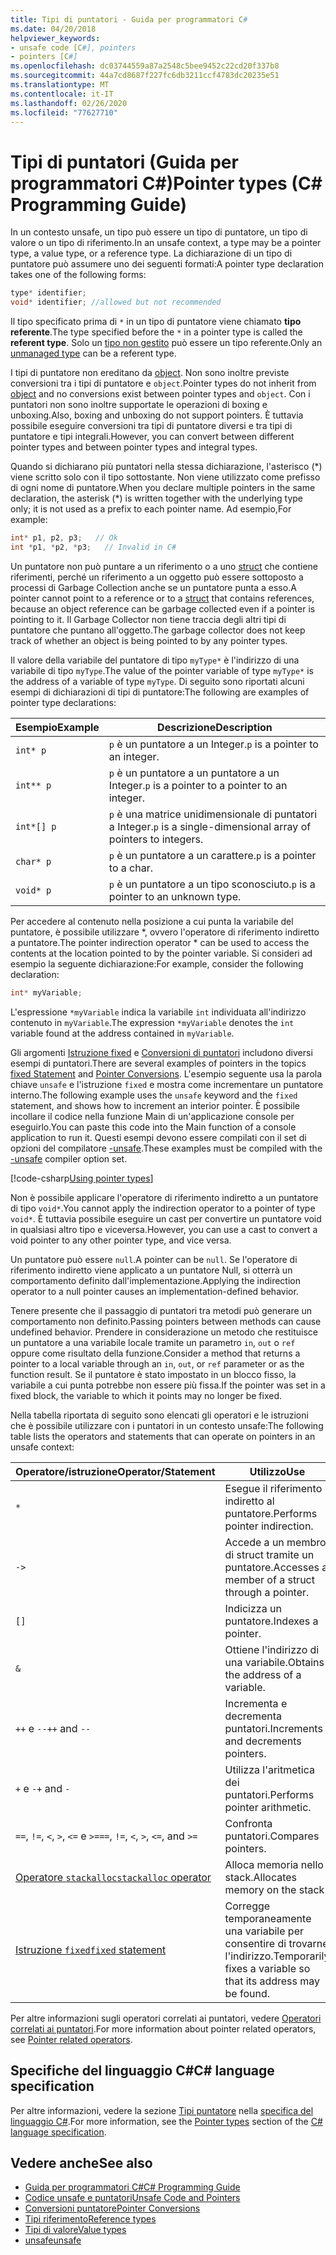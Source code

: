 ```yaml
---
title: Tipi di puntatori - Guida per programmatori C#
ms.date: 04/20/2018
helpviewer_keywords:
- unsafe code [C#], pointers
- pointers [C#]
ms.openlocfilehash: dc03744559a87a2548c5bee9452c22cd20f337b8
ms.sourcegitcommit: 44a7cd8687f227fc6db3211ccf4783dc20235e51
ms.translationtype: MT
ms.contentlocale: it-IT
ms.lasthandoff: 02/26/2020
ms.locfileid: "77627710"
---
```

# <a name="pointer-types-c-programming-guide"></a><span data-ttu-id="8b99d-102">Tipi di puntatori (Guida per programmatori C#)</span><span class="sxs-lookup"><span data-stu-id="8b99d-102">Pointer types (C# Programming Guide)</span></span>

<span data-ttu-id="8b99d-103">In un contesto unsafe, un tipo può essere un tipo di puntatore, un tipo di valore o un tipo di riferimento.</span><span class="sxs-lookup"><span data-stu-id="8b99d-103">In an unsafe context, a type may be a pointer type, a value type, or a reference type.</span></span> <span data-ttu-id="8b99d-104">La dichiarazione di un tipo di puntatore può assumere uno dei seguenti formati:</span><span class="sxs-lookup"><span data-stu-id="8b99d-104">A pointer type declaration takes one of the following forms:</span></span>

``` csharp
type* identifier;
void* identifier; //allowed but not recommended
```

<span data-ttu-id="8b99d-105">Il tipo specificato prima di `*` in un tipo di puntatore viene chiamato **tipo referente**.</span><span class="sxs-lookup"><span data-stu-id="8b99d-105">The type specified before the `*` in a pointer type is called the **referent type**.</span></span> <span data-ttu-id="8b99d-106">Solo un [tipo non gestito](../../language-reference/builtin-types/unmanaged-types.md) può essere un tipo referente.</span><span class="sxs-lookup"><span data-stu-id="8b99d-106">Only an [unmanaged type](../../language-reference/builtin-types/unmanaged-types.md) can be a referent type.</span></span>

<span data-ttu-id="8b99d-107">I tipi di puntatore non ereditano da [object](../../language-reference/builtin-types/reference-types.md). Non sono inoltre previste conversioni tra i tipi di puntatore e `object`.</span><span class="sxs-lookup"><span data-stu-id="8b99d-107">Pointer types do not inherit from [object](../../language-reference/builtin-types/reference-types.md) and no conversions exist between pointer types and `object`.</span></span> <span data-ttu-id="8b99d-108">Con i puntatori non sono inoltre supportate le operazioni di boxing e unboxing.</span><span class="sxs-lookup"><span data-stu-id="8b99d-108">Also, boxing and unboxing do not support pointers.</span></span> <span data-ttu-id="8b99d-109">È tuttavia possibile eseguire conversioni tra tipi di puntatore diversi e tra tipi di puntatore e tipi integrali.</span><span class="sxs-lookup"><span data-stu-id="8b99d-109">However, you can convert between different pointer types and between pointer types and integral types.</span></span>

<span data-ttu-id="8b99d-110">Quando si dichiarano più puntatori nella stessa dichiarazione, l'asterisco (\*) viene scritto solo con il tipo sottostante. Non viene utilizzato come prefisso di ogni nome di puntatore.</span><span class="sxs-lookup"><span data-stu-id="8b99d-110">When you declare multiple pointers in the same declaration, the asterisk (\*) is written together with the underlying type only; it is not used as a prefix to each pointer name.</span></span> <span data-ttu-id="8b99d-111">Ad esempio,</span><span class="sxs-lookup"><span data-stu-id="8b99d-111">For example:</span></span>

```csharp
int* p1, p2, p3;   // Ok
int *p1, *p2, *p3;   // Invalid in C#
```

<span data-ttu-id="8b99d-112">Un puntatore non può puntare a un riferimento o a uno [struct](../../language-reference/builtin-types/struct.md) che contiene riferimenti, perché un riferimento a un oggetto può essere sottoposto a processi di Garbage Collection anche se un puntatore punta a esso.</span><span class="sxs-lookup"><span data-stu-id="8b99d-112">A pointer cannot point to a reference or to a [struct](../../language-reference/builtin-types/struct.md) that contains references, because an object reference can be garbage collected even if a pointer is pointing to it.</span></span> <span data-ttu-id="8b99d-113">Il Garbage Collector non tiene traccia degli altri tipi di puntatore che puntano all'oggetto.</span><span class="sxs-lookup"><span data-stu-id="8b99d-113">The garbage collector does not keep track of whether an object is being pointed to by any pointer types.</span></span>

<span data-ttu-id="8b99d-114">Il valore della variabile del puntatore di tipo `myType*` è l'indirizzo di una variabile di tipo `myType`.</span><span class="sxs-lookup"><span data-stu-id="8b99d-114">The value of the pointer variable of type `myType*` is the address of a variable of type `myType`.</span></span> <span data-ttu-id="8b99d-115">Di seguito sono riportati alcuni esempi di dichiarazioni di tipi di puntatore:</span><span class="sxs-lookup"><span data-stu-id="8b99d-115">The following are examples of pointer type declarations:</span></span>

|<span data-ttu-id="8b99d-116">Esempio</span><span class="sxs-lookup"><span data-stu-id="8b99d-116">Example</span></span>|<span data-ttu-id="8b99d-117">Descrizione</span><span class="sxs-lookup"><span data-stu-id="8b99d-117">Description</span></span>|
|-------------|-----------------|
|`int* p`|<span data-ttu-id="8b99d-118">`p` è un puntatore a un Integer.</span><span class="sxs-lookup"><span data-stu-id="8b99d-118">`p` is a pointer to an integer.</span></span>|
|`int** p`|<span data-ttu-id="8b99d-119">`p` è un puntatore a un puntatore a un Integer.</span><span class="sxs-lookup"><span data-stu-id="8b99d-119">`p` is a pointer to a pointer to an integer.</span></span>|
|`int*[] p`|<span data-ttu-id="8b99d-120">`p` è una matrice unidimensionale di puntatori a Integer.</span><span class="sxs-lookup"><span data-stu-id="8b99d-120">`p` is a single-dimensional array of pointers to integers.</span></span>|
|`char* p`|<span data-ttu-id="8b99d-121">`p` è un puntatore a un carattere.</span><span class="sxs-lookup"><span data-stu-id="8b99d-121">`p` is a pointer to a char.</span></span>|
|`void* p`|<span data-ttu-id="8b99d-122">`p` è un puntatore a un tipo sconosciuto.</span><span class="sxs-lookup"><span data-stu-id="8b99d-122">`p` is a pointer to an unknown type.</span></span>|

<span data-ttu-id="8b99d-123">Per accedere al contenuto nella posizione a cui punta la variabile del puntatore, è possibile utilizzare \*, ovvero l'operatore di riferimento indiretto a puntatore.</span><span class="sxs-lookup"><span data-stu-id="8b99d-123">The pointer indirection operator \* can be used to access the contents at the location pointed to by the pointer variable.</span></span> <span data-ttu-id="8b99d-124">Si consideri ad esempio la seguente dichiarazione:</span><span class="sxs-lookup"><span data-stu-id="8b99d-124">For example, consider the following declaration:</span></span>

```csharp
int* myVariable;
```

<span data-ttu-id="8b99d-125">L'espressione `*myVariable` indica la variabile `int` individuata all'indirizzo contenuto in `myVariable`.</span><span class="sxs-lookup"><span data-stu-id="8b99d-125">The expression `*myVariable` denotes the `int` variable found at the address contained in `myVariable`.</span></span>

<span data-ttu-id="8b99d-126">Gli argomenti [Istruzione fixed](../../language-reference/keywords/fixed-statement.md) e [Conversioni di puntatori](./pointer-conversions.md) includono diversi esempi di puntatori.</span><span class="sxs-lookup"><span data-stu-id="8b99d-126">There are several examples of pointers in the topics [fixed Statement](../../language-reference/keywords/fixed-statement.md) and [Pointer Conversions](./pointer-conversions.md).</span></span> <span data-ttu-id="8b99d-127">L'esempio seguente usa la parola chiave `unsafe` e l'istruzione `fixed` e mostra come incrementare un puntatore interno.</span><span class="sxs-lookup"><span data-stu-id="8b99d-127">The following example uses the `unsafe` keyword and the `fixed` statement, and shows how to increment an interior pointer.</span></span>  <span data-ttu-id="8b99d-128">È possibile incollare il codice nella funzione Main di un'applicazione console per eseguirlo.</span><span class="sxs-lookup"><span data-stu-id="8b99d-128">You can paste this code into the Main function of a console application to run it.</span></span> <span data-ttu-id="8b99d-129">Questi esempi devono essere compilati con il set di opzioni del compilatore [-unsafe](../../language-reference/compiler-options/unsafe-compiler-option.md).</span><span class="sxs-lookup"><span data-stu-id="8b99d-129">These examples must be compiled with the [-unsafe](../../language-reference/compiler-options/unsafe-compiler-option.md) compiler option set.</span></span>

[!code-csharp[Using pointer types](../../../../samples/snippets/csharp/keywords/FixedKeywordExamples.cs#5)]

<span data-ttu-id="8b99d-130">Non è possibile applicare l'operatore di riferimento indiretto a un puntatore di tipo `void*`.</span><span class="sxs-lookup"><span data-stu-id="8b99d-130">You cannot apply the indirection operator to a pointer of type `void*`.</span></span> <span data-ttu-id="8b99d-131">È tuttavia possibile eseguire un cast per convertire un puntatore void in qualsiasi altro tipo e viceversa.</span><span class="sxs-lookup"><span data-stu-id="8b99d-131">However, you can use a cast to convert a void pointer to any other pointer type, and vice versa.</span></span>

<span data-ttu-id="8b99d-132">Un puntatore può essere `null`.</span><span class="sxs-lookup"><span data-stu-id="8b99d-132">A pointer can be `null`.</span></span> <span data-ttu-id="8b99d-133">Se l'operatore di riferimento indiretto viene applicato a un puntatore Null, si otterrà un comportamento definito dall'implementazione.</span><span class="sxs-lookup"><span data-stu-id="8b99d-133">Applying the indirection operator to a null pointer causes an implementation-defined behavior.</span></span>

<span data-ttu-id="8b99d-134">Tenere presente che il passaggio di puntatori tra metodi può generare un comportamento non definito.</span><span class="sxs-lookup"><span data-stu-id="8b99d-134">Passing pointers between methods can cause undefined behavior.</span></span> <span data-ttu-id="8b99d-135">Prendere in considerazione un metodo che restituisce un puntatore a una variabile locale tramite un parametro `in`, `out` o `ref` oppure come risultato della funzione.</span><span class="sxs-lookup"><span data-stu-id="8b99d-135">Consider a method that returns a pointer to a local variable through an `in`, `out`, or `ref` parameter or as the function result.</span></span> <span data-ttu-id="8b99d-136">Se il puntatore è stato impostato in un blocco fisso, la variabile a cui punta potrebbe non essere più fissa.</span><span class="sxs-lookup"><span data-stu-id="8b99d-136">If the pointer was set in a fixed block, the variable to which it points may no longer be fixed.</span></span>

<span data-ttu-id="8b99d-137">Nella tabella riportata di seguito sono elencati gli operatori e le istruzioni che è possibile utilizzare con i puntatori in un contesto unsafe:</span><span class="sxs-lookup"><span data-stu-id="8b99d-137">The following table lists the operators and statements that can operate on pointers in an unsafe context:</span></span>

|<span data-ttu-id="8b99d-138">Operatore/istruzione</span><span class="sxs-lookup"><span data-stu-id="8b99d-138">Operator/Statement</span></span>|<span data-ttu-id="8b99d-139">Utilizzo</span><span class="sxs-lookup"><span data-stu-id="8b99d-139">Use</span></span>|
|-------------------------|---------|
|`*`|<span data-ttu-id="8b99d-140">Esegue il riferimento indiretto al puntatore.</span><span class="sxs-lookup"><span data-stu-id="8b99d-140">Performs pointer indirection.</span></span>|
|`->`|<span data-ttu-id="8b99d-141">Accede a un membro di struct tramite un puntatore.</span><span class="sxs-lookup"><span data-stu-id="8b99d-141">Accesses a member of a struct through a pointer.</span></span>|
|`[]`|<span data-ttu-id="8b99d-142">Indicizza un puntatore.</span><span class="sxs-lookup"><span data-stu-id="8b99d-142">Indexes a pointer.</span></span>|
|`&`|<span data-ttu-id="8b99d-143">Ottiene l'indirizzo di una variabile.</span><span class="sxs-lookup"><span data-stu-id="8b99d-143">Obtains the address of a variable.</span></span>|
|<span data-ttu-id="8b99d-144">`++` e `--`</span><span class="sxs-lookup"><span data-stu-id="8b99d-144">`++` and `--`</span></span>|<span data-ttu-id="8b99d-145">Incrementa e decrementa puntatori.</span><span class="sxs-lookup"><span data-stu-id="8b99d-145">Increments and decrements pointers.</span></span>|
|<span data-ttu-id="8b99d-146">`+` e `-`</span><span class="sxs-lookup"><span data-stu-id="8b99d-146">`+` and `-`</span></span>|<span data-ttu-id="8b99d-147">Utilizza l'aritmetica dei puntatori.</span><span class="sxs-lookup"><span data-stu-id="8b99d-147">Performs pointer arithmetic.</span></span>|
|<span data-ttu-id="8b99d-148">`==`, `!=`, `<`, `>`, `<=` e `>=`</span><span class="sxs-lookup"><span data-stu-id="8b99d-148">`==`, `!=`, `<`, `>`, `<=`, and `>=`</span></span>|<span data-ttu-id="8b99d-149">Confronta puntatori.</span><span class="sxs-lookup"><span data-stu-id="8b99d-149">Compares pointers.</span></span>|
|[<span data-ttu-id="8b99d-150">Operatore `stackalloc`</span><span class="sxs-lookup"><span data-stu-id="8b99d-150">`stackalloc` operator</span></span>](../../language-reference/operators/stackalloc.md)|<span data-ttu-id="8b99d-151">Alloca memoria nello stack.</span><span class="sxs-lookup"><span data-stu-id="8b99d-151">Allocates memory on the stack.</span></span>|
|[<span data-ttu-id="8b99d-152">Istruzione `fixed`</span><span class="sxs-lookup"><span data-stu-id="8b99d-152">`fixed` statement</span></span>](../../language-reference/keywords/fixed-statement.md)|<span data-ttu-id="8b99d-153">Corregge temporaneamente una variabile per consentire di trovarne l'indirizzo.</span><span class="sxs-lookup"><span data-stu-id="8b99d-153">Temporarily fixes a variable so that its address may be found.</span></span>|

<span data-ttu-id="8b99d-154">Per altre informazioni sugli operatori correlati ai puntatori, vedere [Operatori correlati ai puntatori](../../language-reference/operators/pointer-related-operators.md).</span><span class="sxs-lookup"><span data-stu-id="8b99d-154">For more information about pointer related operators, see [Pointer related operators](../../language-reference/operators/pointer-related-operators.md).</span></span>

## <a name="c-language-specification"></a><span data-ttu-id="8b99d-155">Specifiche del linguaggio C#</span><span class="sxs-lookup"><span data-stu-id="8b99d-155">C# language specification</span></span>

<span data-ttu-id="8b99d-156">Per altre informazioni, vedere la sezione [Tipi puntatore](~/_csharplang/spec/unsafe-code.md#pointer-types) nella [specifica del linguaggio C#](~/_csharplang/spec/introduction.md).</span><span class="sxs-lookup"><span data-stu-id="8b99d-156">For more information, see the [Pointer types](~/_csharplang/spec/unsafe-code.md#pointer-types) section of the [C# language specification](~/_csharplang/spec/introduction.md).</span></span>

## <a name="see-also"></a><span data-ttu-id="8b99d-157">Vedere anche</span><span class="sxs-lookup"><span data-stu-id="8b99d-157">See also</span></span>

- [<span data-ttu-id="8b99d-158">Guida per programmatori C#</span><span class="sxs-lookup"><span data-stu-id="8b99d-158">C# Programming Guide</span></span>](../index.md)
- [<span data-ttu-id="8b99d-159">Codice unsafe e puntatori</span><span class="sxs-lookup"><span data-stu-id="8b99d-159">Unsafe Code and Pointers</span></span>](index.md)
- [<span data-ttu-id="8b99d-160">Conversioni puntatore</span><span class="sxs-lookup"><span data-stu-id="8b99d-160">Pointer Conversions</span></span>](pointer-conversions.md)
- [<span data-ttu-id="8b99d-161">Tipi riferimento</span><span class="sxs-lookup"><span data-stu-id="8b99d-161">Reference types</span></span>](../../language-reference/keywords/reference-types.md)
- [<span data-ttu-id="8b99d-162">Tipi di valore</span><span class="sxs-lookup"><span data-stu-id="8b99d-162">Value types</span></span>](../../language-reference/builtin-types/value-types.md)
- [<span data-ttu-id="8b99d-163">unsafe</span><span class="sxs-lookup"><span data-stu-id="8b99d-163">unsafe</span></span>](../../language-reference/keywords/unsafe.md)
